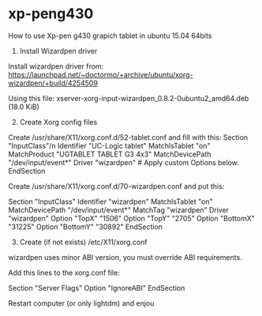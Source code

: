 # xp-peng430
How to use Xp-pen g430 grapich tablet in ubuntu 15.04 64bits

1) Install Wizardpen driver

Install wizardpen driver from:
https://launchpad.net/~doctormo/+archive/ubuntu/xorg-wizardpen/+build/4254509

Using this file:
xserver-xorg-input-wizardpen_0.8.2-0ubuntu2_amd64.deb (18.0 KiB)

2) Create Xorg config files

Create /usr/share/X11/xorg.conf.d/52-tablet.conf and fill with this:
Section "InputClass"/n
    Identifier "UC-Logic tablet"
    MatchIsTablet "on"
    MatchProduct "UGTABLET TABLET G3 4x3"
    MatchDevicePath "/dev/input/event*"
    Driver "wizardpen"
    # Apply custom Options below.
EndSection

Create /usr/share/X11/xorg.conf.d/70-wizardpen.conf and put this:

Section "InputClass"
    Identifier "wizardpen"
    MatchIsTablet "on"
    MatchDevicePath "/dev/input/event*"
    MatchTag "wizardpen"
    Driver "wizardpen"
    Option       "TopX"      "1506"
    Option       "TopY"      "2705"
    Option       "BottomX"   "31225"
    Option       "BottomY"   "30892"
EndSection

3) Create (if not exists) /etc/X11/xorg.conf

wizardpen uses minor ABI version, you must override ABI requirements.

Add this lines to the xorg.conf file:

Section "Server Flags"
             Option               "IgnoreABI"
EndSection

Restart computer (or only lightdm) and enjou
